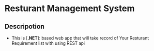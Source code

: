 # Resturant Management System
## Descripotion
- This is [**.NET**]: based web app that will take record of Your Resturant Requirement list with using REST api
